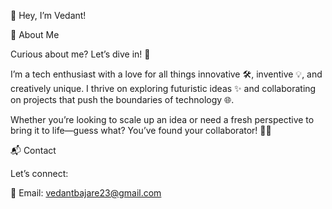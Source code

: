 👋 Hey, I’m Vedant!

🌟 About Me

Curious about me? Let’s dive in! 🤔

I’m a tech enthusiast with a love for all things innovative 🛠️, inventive 💡, and creatively unique. I thrive on exploring futuristic ideas ✨ and collaborating on projects that push the boundaries of technology 🌐.


Whether you’re looking to scale up an idea or need a fresh perspective to bring it to life—guess what? You’ve found your collaborator! ✌🏻

📬 Contact

Let’s connect:

📧 Email: vedantbajare23@gmail.com
